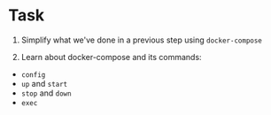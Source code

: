 # Task

1. Simplify what we've done in a previous step using `docker-compose`

2. Learn about docker-compose and its commands:

- `config`
- `up` and `start`
- `stop` and `down`
- `exec`

